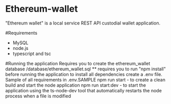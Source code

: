 # Ethereum-wallet
"Ethereum wallet" is a local service REST API custodial wallet application. 

#Requirements
- MySQL
- node.js
- typescript and tsc

#Running the application
Requires you to create the ethereum_wallet database /database/ethereum_wallet.sql
** requires you to run "npm install" before running the application to install all dependencies
create a .env file. Sample of all requirements in .env.SAMPLE
npm run start - to create a clean build and start the node application
npm run start:dev - to start the application using the ts-node-dev tool that automatically restarts the node process when a file is modified
